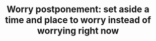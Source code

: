 ---
title: "Worry postponement: set aside a time and place to worry instead of worrying right now"
tags: human resilience
---
